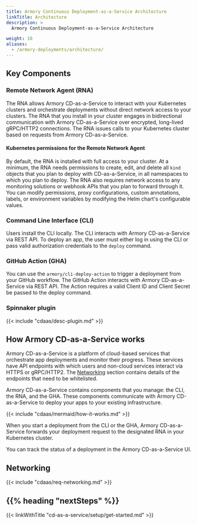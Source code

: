 ```yaml
---
title: Armory Continuous Deployment-as-a-Service Architecture
linkTitle: Architecture
description: >
  Armory Continuous Deployment-as-a-Service Architecture

weight: 10
aliases:
  - /armory-deployments/architecture/
---
```


## Key Components

### Remote Network Agent (RNA)

The RNA allows Armory CD-as-a-Service to interact with your Kubernetes clusters and orchestrate deployments without direct network access to your clusters. The RNA that you install in your cluster engages in bidirectional communication with Armory CD-as-a-Service over encrypted, long-lived gRPC/HTTP2 connections. The RNA issues calls to your Kubernetes cluster based on requests from Armory CD-as-a-Service.

#### Kubernetes permissions for the Remote Network Agent

By default, the RNA is installed with full access to your cluster. At a minimum, the RNA needs permissions to create, edit, and delete all `kind` objects that you plan to deploy with CD-as-a-Service, in all namespaces to which you plan to deploy. The RNA also requires network access to any monitoring solutions or webhook APIs that you plan to forward through it. You can modify permissions, proxy configurations, custom annotations, labels, or environment variables by modifying the Helm chart's configurable values. 

### Command Line Interface (CLI)

Users install the CLI locally. The CLI interacts with Armory CD-as-a-Service via REST API. To deploy an app, the user must either log in using the CLI or pass valid authorization credentials to the `deploy` command.

### GitHub Action (GHA)

You can use the `armory/cli-deploy-action` to trigger a deployment from your GitHub workflow. The GitHub Action interacts with Armory CD-as-a-Service via REST API. The Action requires a valid Client ID and Client Secret be passed to the deploy command.

### Spinnaker plugin

{{< include "cdaas/desc-plugin.md" >}}

## How Armory CD-as-a-Service works

Armory CD-as-a-Service is a platform of cloud-based services that orchestrate app deployments and monitor their progress. These services have API endpoints with which users and non-cloud services interact via HTTPS or gRPC/HTTP2. The [Networking](#networking) section contains details of the endpoints that need to be whitelisted.

Armory CD-as-a-Service contains components that you manage: the CLI, the RNA, and the GHA. These components communicate with Armory CD-as-a-Service to deploy your apps to your existing infrastructure.

{{< include "cdaas/mermaid/how-it-works.md" >}}

When you start a deployment from the CLI or the GHA, Armory CD-as-a-Service forwards your deployment request to the designated RNA in your Kubernetes cluster.

You can track the status of a deployment in the Armory CD-as-a-Service UI.

## Networking

{{< include "cdaas/req-networking.md" >}}

## {{% heading "nextSteps" %}}

{{< linkWithTitle "cd-as-a-service/setup/get-started.md" >}}

<br>
<br>